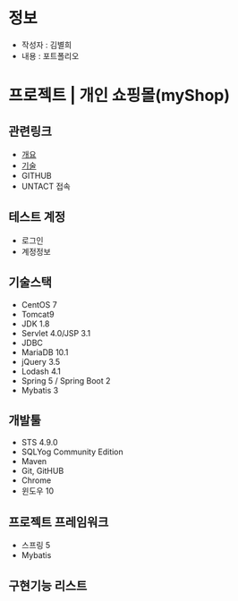# 정보

- 작성자 : 김별희
- 내용 : 포트폴리오

# 프로젝트 | 개인 쇼핑몰(myShop)

## 관련링크
- [개요]()
- [기술]()
- GITHUB
- UNTACT 접속

## 테스트 계정
- 로그인
- 계정정보

## 기술스택 
- CentOS 7
- Tomcat9
- JDK 1.8
- Servlet 4.0/JSP 3.1
- JDBC
- MariaDB 10.1
- jQuery 3.5
- Lodash 4.1
- Spring 5 / Spring Boot 2
- Mybatis 3

## 개발툴
- STS 4.9.0
- SQLYog Community Edition
- Maven
- Git, GitHUB
- Chrome
- 윈도우 10

## 프로젝트 프레임워크
- 스프링 5
- Mybatis

## 구현기능 리스트
